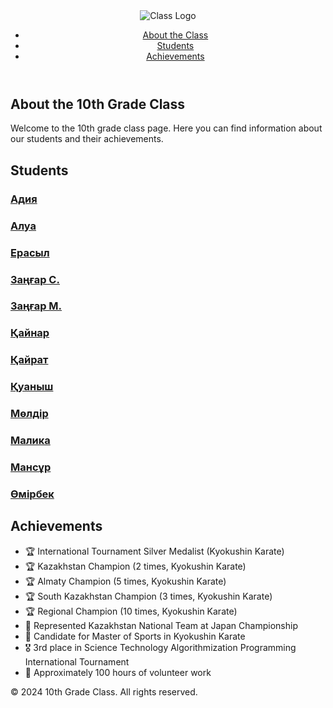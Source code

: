<!DOCTYPE html>
<html lang="en">
<head>
    <meta charset="UTF-8">
    <meta name="viewport" content="width=device-width, initial-scale=1.0">
    <title>10th Grade Class</title>
    <link rel="stylesheet" href="css/styles.css">
</head>
<body>
    <header>
        <nav>
            <img src="https://img.hhcdn.ru/employer-logo/2410370.png" alt="Class Logo" class="logo">
            <ul class="nav-links">
                <li><a href="#about">About the Class</a></li>
                <li><a href="#students">Students</a></li>
                <li><a href="#achievements">Achievements</a></li>
            </ul>
        </nav>
    </header>
    <section id="about" class="about">
        <h1>About the 10th Grade Class</h1>
        <p>Welcome to the 10th grade class page. Here you can find information about our students and their achievements.</p>
    </section>
    <section id="students" class="students">
        <h2>Students</h2>
        <div class="student-list">
            <div class="student-card">
                <h3><a href="https://example.com/alihan" target="_blank">Адия</a></h3>
            </div>
            <div class="student-card">
                <h3><a href="inform3.html" target="_blank">Алуа</a></h3>
            </div>
            <div class="student-card">
                <h3><a href="https://example.com/medet" target="_blank">Ерасыл</a></h3>
            </div>
            <div class="student-card">
                <h3><a href="https://example.com/damir" target="_blank">Заңғар С.</a></h3>
            </div>
            <div class="student-card">
                <h3><a href="https://example.com/janel" target="_blank">Заңғар М.</a></h3>
            </div>
            <div class="student-card">
                <h3><a href="https://example.com/aibek" target="_blank">Қайнар</a></h3>
            </div>
            <div class="student-card">
                <h3><a href="https://example.com/aruzhan" target="_blank">Қайрат</a></h3>
            </div>
            <div class="student-card">
                <h3><a href="қуаныш.html" target="_blank">Қуаныш</a></h3>
            </div>
            <div class="student-card">
                <h3><a href="https://example.com/sanzhar" target="_blank">Мөлдір</a></h3>
            </div>
            <div class="student-card">
                <h3><a href="https://example.com/diana" target="_blank">Малика</a></h3>
            </div>
            <div class="student-card">
                <h3><a href="portfolio.html" target="_blank">Мансұр</a></h3>
            </div>
            <div class="student-card">
                <h3><a href="https://example.com/madina" target="_blank">Өмірбек</a></h3>
            </div>
        </div>
    </section>
    <section id="achievements" class="achievements">
        <h2>Achievements</h2>
        <ul>
            <li>🏆 International Tournament Silver Medalist (Kyokushin Karate)</li>
            <li>🏆 Kazakhstan Champion (2 times, Kyokushin Karate)</li>
            <li>🏆 Almaty Champion (5 times, Kyokushin Karate)</li>
            <li>🏆 South Kazakhstan Champion (3 times, Kyokushin Karate)</li>
            <li>🏆 Regional Champion (10 times, Kyokushin Karate)</li>
            <li>📜 Represented Kazakhstan National Team at Japan Championship</li>
            <li>🥋 Candidate for Master of Sports in Kyokushin Karate</li>
            <li>🎖️ 3rd place in Science Technology Algorithmization Programming International Tournament</li>
            <li>📜 Approximately 100 hours of volunteer work</li>
        </ul>
    </section>
    <footer>
        <p>&copy; 2024 10th Grade Class. All rights reserved.</p>
    </footer>
</body>
</html>
